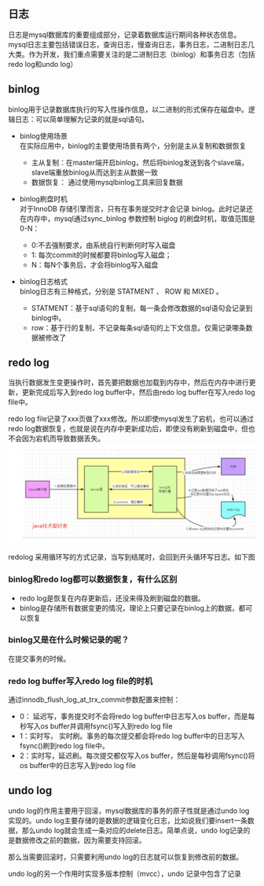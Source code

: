## 日志
日志是mysql数据库的重要组成部分，记录着数据库运行期间各种状态信息。mysql日志主要包括错误日志，查询日志，慢查询日志，事务日志，二进制日志几大类。作为开发，我们重点需要关注的是二进制日志（binlog）和事务日志（包括redo log和undo log）  

## binlog   
binlog用于记录数据库执行的写入性操作信息，以二进制的形式保存在磁盘中。逻辑日志：可以简单理解为记录的就是sql语句。

* binlog使用场景        
在实际应用中，binlog的主要使用场景有两个，分别是主从复制和数据恢复  
    * 主从复制：在master端开启binlog，然后将binlog发送到各个slave端，slave端重放binlog从而达到主从数据一致
    * 数据恢复： 通过使用mysqlbinlog工具来回复数据

* binlog刷盘时机            
对于InnoDB 存储引擎而言，只有在事务提交时才会记录 binlog。此时记录还在内存中，mysql通过sync_binlog 参数控制 biglog 的刷盘时机，取值范围是 0-N：
    * 0:不去强制要求，由系统自行判断何时写入磁盘
    * 1: 每次commit的时候都要将binlog写入磁盘；
    * N：每N个事务后，才会将binlog写入磁盘
* binlog日志格式        
binlog日志有三种格式，分别是 STATMENT 、 ROW 和 MIXED 。
    * STATMENT：基于sql语句的复制，每一条会修改数据的sql语句会记录到binlog中。
    * row：基于行的复制，不记录每条sql语句的上下文信息。仅需记录哪条数据被修改了



##  redo log  
当执行数据发生变更操作时，首先要把数据也加载到内存中，然后在内存中进行更新，更新完成后写入到redo log buffer中，然后由redo log buffer在写入redo log file中。

redo log file记录了xxx页做了xxx修改。所以即使mysql发生了宕机，也可以通过redo log数据恢复，也就是说在内存中更新成功后，即使没有刷新到磁盘中，但也不会因为宕机而导致数据丢失。
![avatar](image/redo.png)

redolog 采用循环写的方式记录，当写到结尾时，会回到开头循环写日志。如下图
### binlog和redo log都可以数据恢复，有什么区别
* redo log是恢复在内存更新后，还没来得及刷到磁盘的数据。
* binlog是存储所有数据变更的情况，理论上只要记录在binlog上的数据，都可以恢复
### binlog又是在什么时候记录的呢？
在提交事务的时候。

### redo log buffer写入redo log file的时机  
通过innodb_flush_log_at_trx_commit参数配置来控制：  
* 0： 延迟写，事务提交时不会将redo log buffer中日志写入os buffer，而是每秒写入os buffer并调用fsync()写入到redo log file
* 1：实时写， 实时刷。事务的每次提交都会将redo log buffer中的日志写入fsync()刷到redo log file中。
* 2：实时写，延迟刷。每次提交都仅写入os buffer，然后是每秒调用fsync()将os buffer中的日志写入到redo log file

## undo log
undo log的作用主要用于回滚，mysql数据库的事务的原子性就是通过undo log实现的。undo log主要存储的是数据的逻辑变化日志，比如说我们要insert一条数据，那么undo log就会生成一条对应的delete日志。简单点说，undo log记录的是数据修改之前的数据，因为需要支持回滚。

那么当需要回滚时，只需要利用undo log的日志就可以恢复到修改前的数据。

undo log的另一个作用时实现多版本控制（mvcc），undo 记录中包含了记录
